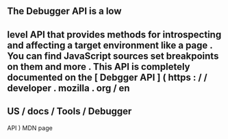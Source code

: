 The
Debugger
API
is
a
low
-
level
API
that
provides
methods
for
introspecting
and
affecting
a
target
environment
like
a
page
.
You
can
find
JavaScript
sources
set
breakpoints
on
them
and
more
.
This
API
is
completely
documented
on
the
[
Debgger
API
]
(
https
:
/
/
developer
.
mozilla
.
org
/
en
-
US
/
docs
/
Tools
/
Debugger
-
API
)
MDN
page
